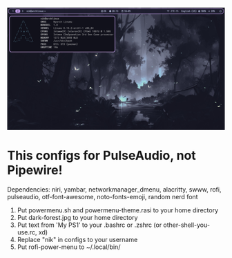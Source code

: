 ![](изображение.png)

# This configs for PulseAudio, not Pipewire!

Dependencies: niri, yambar, networkmanager_dmenu, alacritty, swww, rofi, pulseaudio, otf-font-awesome, noto-fonts-emoji, random nerd font

1. Put powermenu.sh and powermenu-theme.rasi to your home directory
2. Put dark-forest.jpg to your home directory
3. Put text from 'My PS1' to your .bashrc or .zshrc (or other-shell-you-use.rc, xd)
4. Replace "nik" in configs to your username
5. Put rofi-power-menu to ~/.local/bin/
